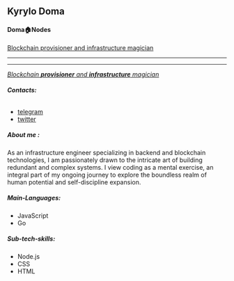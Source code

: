 ## Kyrylo Doma

#### Doma🏠Nodes 

[Blockchain provisioner and infrastructure magician](https://www.google.com/search?sca_esv=580550388&sxsrf=AM9HkKmFTiKB3hlgjk8lW23XWGkjiDqMOg:1699465987123&q=Blockchain+provisioner+and+infrastructure+magician&spell=1&sa=X&ved=2ahUKEwjMl-GT_LSCAxVETaQEHU4lCi0QkeECKAB6BAgHEAE)

---

---



[*Blockchain **provisioner** and **infrastructure** magician*](https://www.google.com/search?sca_esv=580550388&sxsrf=AM9HkKmFTiKB3hlgjk8lW23XWGkjiDqMOg:1699465987123&q=Blockchain+provisioner+and+infrastructure+magician&spell=1&sa=X&ved=2ahUKEwjMl-GT_LSCAxVETaQEHU4lCi0QkeECKAB6BAgHEAE)

###### **Contacts:**

* [telegram](https://t.me/domanodes)
* [twitter
  ](https://twitter.com/domakyrylo)

##### About me :

As an infrastructure engineer specializing in backend and blockchain technologies, I am passionately drawn to the intricate art of building redundant and complex systems. I view coding as a mental exercise, an integral part of my ongoing journey to explore the boundless realm of human potential and self-discipline expansion.

##### Main-Languages:

* JavaScript
* Go

##### Sub-tech-skills:

* Node.js
* CSS
* HTML